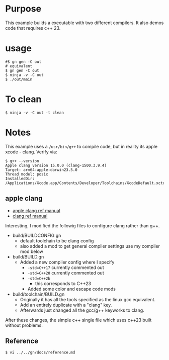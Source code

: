 # Purpose

This example builds a executable with two different compilers.  It also
demos code that requires c++ 23.




# usage

```
#$ gn gen -C out
# equivalent
$ gn gen -C out
$ ninja -v -C out
$ ./out/main
```

# To clean 

```
$ ninja -v -C out -t clean
```

# Notes

This example uses a `/usr/bin/g++` to compile code, but in reality its
apple xcode - clang.  Verify via:

```
$ g++ --version
Apple clang version 15.0.0 (clang-1500.3.9.4)
Target: arm64-apple-darwin23.5.0
Thread model: posix
InstalledDir: /Applications/Xcode.app/Contents/Developer/Toolchains/XcodeDefault.xctoolchain/usr/bin
```

## apple clang

* [apple clang ref manual](https://opensource.apple.com/source/clang/clang-23/clang/tools/clang/docs/UsersManual.html)
* [clang ref manual](https://clang.llvm.org/docs/UsersManual.html)

Interesting, I modified the followig files to configure clang rather than g++.

* build/BUILDCONFIG.gn
	- default toolchain to be clang config
	- also added a mod to get general compiler settings use my compiler mod below
* build/BUILD.gn
	- Added a new compiler config where I specify
		- `-std=C++17` currently commented out
		- `-std=C++20` currently commented out
		- `-std=C++2b`
			- this corresponds to C++23
		- Added some color and escape code mods
* build/toolchain/BUILD.gn
	- Originally it has all the tools specified as the linux gcc equivalent.
	- Add an entirely duplicate with a "clang" key.
	- Afterwards just changed all the gcc/g++ keyworks to clang.

After these changes, the simple c++ single file which uses c++23 built without problems.

## Reference

```
$ vi ../../gn/docs/reference.md
```